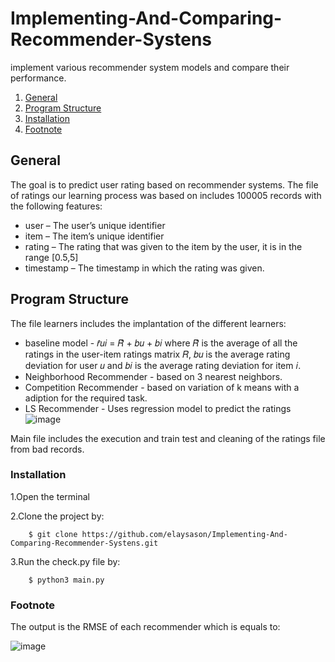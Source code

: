 # Implementing-And-Comparing-Recommender-Systens
implement various recommender system models and compare their performance. 
1. [General](#General)
2. [Program Structure](#Program-Structure)
3. [Installation](#Installation)
4. [Footnote](#footnote)
## General
The goal is to predict user rating based on recommender systems. The file of ratings our learning process was based on includes 100005 records with the following features:
* user – The user’s unique identifier 
* item – The item’s unique identifier 
* rating – The rating that was given to the item by the user, it is in the range [0.5,5] 
* timestamp – The timestamp in which the rating was given. 


## Program Structure
The file learners includes the implantation of the different learners:
* baseline model - 𝑟̂𝑢𝑖 = 𝑅̂ + 𝑏𝑢 + 𝑏𝑖 where 𝑅̂ 
is the average of all the ratings in the user-item ratings matrix 𝑅, 𝑏𝑢 is the average rating deviation for user 𝑢 
and 𝑏𝑖 is the average rating deviation for item 𝑖. 
* Neighborhood Recommender - based on 3 nearest neighbors.
* Competition Recommender - based on variation of k means with a adiption for the required task.
* LS Recommender - Uses regression model to predict the ratings
![image](https://i.imgur.com/9qgUOjF.png)

Main file includes the execution and train test and cleaning of the ratings file from bad records.

### Installation
1.Open the terminal

2.Clone the project by:
```
    $ git clone https://github.com/elaysason/Implementing-And-Comparing-Recommender-Systens.git
```
3.Run the check.py file by:
```
    $ python3 main.py
```


### Footnote
The output is the RMSE of each recommender which is equals to:

![image](https://i.imgur.com/ctCcWHh.png)
